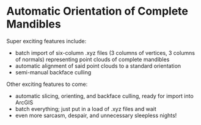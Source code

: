 # Automatic Orientation of Complete Mandibles 

Super exciting features include:
- batch import of six-column .xyz files (3 columns of vertices, 3 columns of normals) representing point clouds of complete mandibles
- automatic alignment of said point clouds to a standard orientation
- semi-manual backface culling

Other exciting features to come:
- automatic slicing, orienting, and backface culling, ready for import into ArcGIS
- batch everything; just put in a load of .xyz files and wait
- even more sarcasm, despair, and unnecessary sleepless nights!
